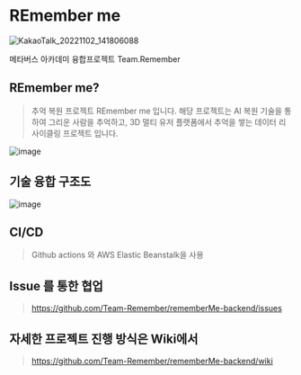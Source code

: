 # REmember me

![KakaoTalk_20221102_141806088](https://user-images.githubusercontent.com/108619623/204216982-a0001dae-c574-4e66-a891-5c190a2b16ce.png)

메타버스 아카데미 융합프로젝트  Team.Remember
##  REmember me?
>추억 복원 프로젝트 REmember me 입니다.
해당 프로젝트는 AI 복원 기술을 통하여 그리운 사람을 추억하고, 3D 멀티 유저 플랫폼에서 추억을 쌓는 데이터 리사이클링 프로젝트 입니다.

![image](https://user-images.githubusercontent.com/108619623/204680117-9cf8baee-9285-4853-a974-a3162750b826.png)


## 기술 융합 구조도

![image](https://user-images.githubusercontent.com/108619623/204680343-e94ee6bc-de22-47bd-bc56-b5d598d712c4.png)


## CI/CD
>Github actions 와 AWS Elastic Beanstalk을 사용

## Issue 를 통한 협업
>https://github.com/Team-Remember/rememberMe-backend/issues


## 자세한 프로젝트 진행 방식은 Wiki에서
>https://github.com/Team-Remember/rememberMe-backend/wiki
